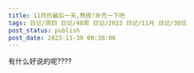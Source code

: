 ```yaml
---
title: 11月的最后一天,熬夜!补充一下吧
tags: 日记/周四 日记/48周 日记/2023 日记/11月 日记/30日
post_status: publish
post_date: 2023-11-30 00:38:06 
---
```

 有什么好说的呢????